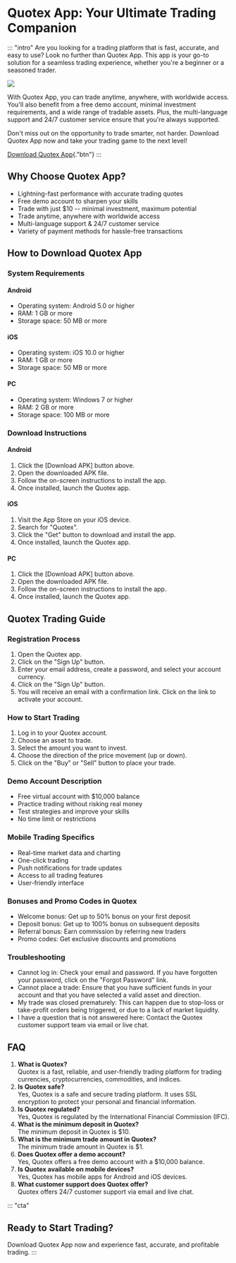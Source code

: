 # Quotex App: Your Ultimate Trading Companion

::: \"intro\"
Are you looking for a trading platform that is fast, accurate, and easy
to use? Look no further than Quotex App. This app is your go-to solution
for a seamless trading experience, whether you\'re a beginner or a
seasoned trader.

[![](https://static.quotex.io/files/5_en/300_250.jpg)](https://traff.sbs/brokerqxsignupf)

With Quotex App, you can trade anytime, anywhere, with worldwide access.
You\'ll also benefit from a free demo account, minimal investment
requirements, and a wide range of tradable assets. Plus, the
multi-language support and 24/7 customer service ensure that you\'re
always supported.

Don\'t miss out on the opportunity to trade smarter, not harder.
Download Quotex App now and take your trading game to the next level!

[Download Quotex
App](\%22https://traff.sbs/quotexonelink\%22){."btn"}
:::

## Why Choose Quotex App?

-   Lightning-fast performance with accurate trading quotes
-   Free demo account to sharpen your skills
-   Trade with just \$10 -- minimal investment, maximum potential
-   Trade anytime, anywhere with worldwide access
-   Multi-language support & 24/7 customer service
-   Variety of payment methods for hassle-free transactions

## How to Download Quotex App

### System Requirements

#### Android

-   Operating system: Android 5.0 or higher
-   RAM: 1 GB or more
-   Storage space: 50 MB or more

#### iOS

-   Operating system: iOS 10.0 or higher
-   RAM: 1 GB or more
-   Storage space: 50 MB or more

#### PC

-   Operating system: Windows 7 or higher
-   RAM: 2 GB or more
-   Storage space: 100 MB or more

### Download Instructions

#### Android

1.  Click the \[Download APK\] button above.
2.  Open the downloaded APK file.
3.  Follow the on-screen instructions to install the app.
4.  Once installed, launch the Quotex app.

#### iOS

1.  Visit the App Store on your iOS device.
2.  Search for "Quotex".
3.  Click the "Get" button to download and install the app.
4.  Once installed, launch the Quotex app.

#### PC

1.  Click the \[Download APK\] button above.
2.  Open the downloaded APK file.
3.  Follow the on-screen instructions to install the app.
4.  Once installed, launch the Quotex app.

## Quotex Trading Guide

### Registration Process

1.  Open the Quotex app.
2.  Click on the "Sign Up" button.
3.  Enter your email address, create a password, and select your account
    currency.
4.  Click on the "Sign Up" button.
5.  You will receive an email with a confirmation link. Click on the
    link to activate your account.

### How to Start Trading

1.  Log in to your Quotex account.
2.  Choose an asset to trade.
3.  Select the amount you want to invest.
4.  Choose the direction of the price movement (up or down).
5.  Click on the "Buy" or "Sell" button to place your trade.

### Demo Account Description

-   Free virtual account with \$10,000 balance
-   Practice trading without risking real money
-   Test strategies and improve your skills
-   No time limit or restrictions

### Mobile Trading Specifics

-   Real-time market data and charting
-   One-click trading
-   Push notifications for trade updates
-   Access to all trading features
-   User-friendly interface

### Bonuses and Promo Codes in Quotex

-   Welcome bonus: Get up to 50% bonus on your first deposit
-   Deposit bonus: Get up to 100% bonus on subsequent deposits
-   Referral bonus: Earn commission by referring new traders
-   Promo codes: Get exclusive discounts and promotions

### Troubleshooting

-   Cannot log in: Check your email and password. If you have forgotten
    your password, click on the "Forgot Password" link.
-   Cannot place a trade: Ensure that you have sufficient funds in your
    account and that you have selected a valid asset and direction.
-   My trade was closed prematurely: This can happen due to stop-loss or
    take-profit orders being triggered, or due to a lack of market
    liquidity.
-   I have a question that is not answered here: Contact the Quotex
    customer support team via email or live chat.

## FAQ

1.  **What is Quotex?**\
    Quotex is a fast, reliable, and user-friendly trading platform for
    trading currencies, cryptocurrencies, commodities, and indices.
2.  **Is Quotex safe?**\
    Yes, Quotex is a safe and secure trading platform. It uses SSL
    encryption to protect your personal and financial information.
3.  **Is Quotex regulated?**\
    Yes, Quotex is regulated by the International Financial Commission
    (IFC).
4.  **What is the minimum deposit in Quotex?**\
    The minimum deposit in Quotex is \$10.
5.  **What is the minimum trade amount in Quotex?**\
    The minimum trade amount in Quotex is \$1.
6.  **Does Quotex offer a demo account?**\
    Yes, Quotex offers a free demo account with a \$10,000 balance.
7.  **Is Quotex available on mobile devices?**\
    Yes, Quotex has mobile apps for Android and iOS devices.
8.  **What customer support does Quotex offer?**\
    Quotex offers 24/7 customer support via email and live chat.

::: \"cta\"
## Ready to Start Trading?

Download Quotex App now and experience fast, accurate, and profitable
trading.
:::

